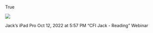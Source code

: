 True



![](<file:///Users/johnoleary/Library/Mobile Documents/iCloud~is~workflow~my~workflows/Documents/Screenshots/2022-10-12 175718.png>)

Jack’s iPad Pro
Oct 12, 2022 at 5:57 PM
“CFI Jack - Reading”
Webinar